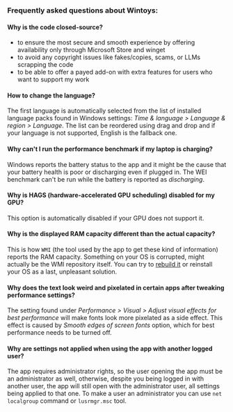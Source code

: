 ### Frequently asked questions about Wintoys:

#### Why is the code closed-source?

- to ensure the most secure and smooth experience by offering availability only through Microsoft Store and winget
- to avoid any copyright issues like fakes/copies, scams, or LLMs scrapping the code
- to be able to offer a payed add-on with extra features for users who want to support my work

#### How to change the language?

The first language is automatically selected from the list of installed language packs found in Windows settings: _Time & language > Language & region > Language_.
The list can be reordered using drag and drop and if your language is not supported, English is the fallback one.

#### Why can't I run the performance benchmark if my laptop is charging?

Windows reports the battery status to the app and it might be the cause that your battery health is poor or discharging even if plugged in. The WEI benchmark can't be run while the battery is reported as _discharging_.

#### Why is HAGS (hardware-accelerated GPU scheduling) disabled for my GPU?

This option is automatically disabled if your GPU does not support it.

#### Why is the displayed RAM capacity different than the actual capacity?

This is how `WMI` (the tool used by the app to get these kind of information) reports the RAM capacity. Something on your OS is corrupted, might actually be the WMI repository itself. You can try to [rebuild it](https://techcommunity.microsoft.com/t5/ask-the-performance-team/wmi-rebuilding-the-wmi-repository/ba-p/373846) or reinstall your OS as a last, unpleasant solution.

#### Why does the text look weird and pixelated in certain apps after tweaking performance settings?

The setting found under _Performance > Visual > Adjust visual effects for best performance_ will make fonts look more pixelated as a side effect. This effect is caused by _Smooth edges of screen fonts_ option, which for best performance needs to be turned off.

#### Why are settings not applied when using the app with another logged user?

The app requires administrator rights, so the user opening the app must be an administrator as well, otherwise, despite you being logged in with another user, the app will still open with the administrator user, all settings being applied to that one.
To make a user an administrator you can use `net localgroup` command or `lusrmgr.msc` tool.
